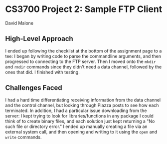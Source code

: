 # CS3700 Project 2: Sample FTP Client
David Malone

## High-Level Approach
I ended up following the checklist at the bottom of the assignment page to a tee: I began by writing code to parse the commandline arguments, and then progressed to connecting to the FTP server. Then I moved onto the ```mkdir``` and ```rmdir``` commands since they didn't need a data channel, followed by the ones that did. I finished with testing.

## Challenges Faced
I had a hard time differentiating receiving information from the data channel and the control channel, but looking through Piazza posts to see how each terminated. In addition, I had a particular issue downloading from the server: I kept trying to look for libraries/functions in any package I could think of to create binary files, and each solution just kept returning a "No such file or directory error." I ended up manually creating a file via an external system call, and then opening and writing to it using the ```open``` and ```write``` commands.
